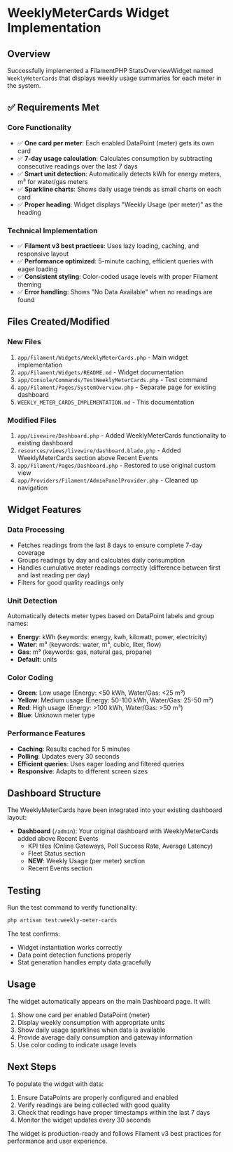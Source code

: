 # WeeklyMeterCards Widget Implementation

## Overview
Successfully implemented a FilamentPHP StatsOverviewWidget named `WeeklyMeterCards` that displays weekly usage summaries for each meter in the system.

## ✅ Requirements Met

### Core Functionality
- ✅ **One card per meter**: Each enabled DataPoint (meter) gets its own card
- ✅ **7-day usage calculation**: Calculates consumption by subtracting consecutive readings over the last 7 days
- ✅ **Smart unit detection**: Automatically detects kWh for energy meters, m³ for water/gas meters
- ✅ **Sparkline charts**: Shows daily usage trends as small charts on each card
- ✅ **Proper heading**: Widget displays "Weekly Usage (per meter)" as the heading

### Technical Implementation
- ✅ **Filament v3 best practices**: Uses lazy loading, caching, and responsive layout
- ✅ **Performance optimized**: 5-minute caching, efficient queries with eager loading
- ✅ **Consistent styling**: Color-coded usage levels with proper Filament theming
- ✅ **Error handling**: Shows "No Data Available" when no readings are found

## Files Created/Modified

### New Files
1. `app/Filament/Widgets/WeeklyMeterCards.php` - Main widget implementation
2. `app/Filament/Widgets/README.md` - Widget documentation
3. `app/Console/Commands/TestWeeklyMeterCards.php` - Test command
4. `app/Filament/Pages/SystemOverview.php` - Separate page for existing dashboard
5. `WEEKLY_METER_CARDS_IMPLEMENTATION.md` - This documentation

### Modified Files
1. `app/Livewire/Dashboard.php` - Added WeeklyMeterCards functionality to existing dashboard
2. `resources/views/livewire/dashboard.blade.php` - Added WeeklyMeterCards section above Recent Events
3. `app/Filament/Pages/Dashboard.php` - Restored to use original custom view
4. `app/Providers/Filament/AdminPanelProvider.php` - Cleaned up navigation

## Widget Features

### Data Processing
- Fetches readings from the last 8 days to ensure complete 7-day coverage
- Groups readings by day and calculates daily consumption
- Handles cumulative meter readings correctly (difference between first and last reading per day)
- Filters for good quality readings only

### Unit Detection
Automatically detects meter types based on DataPoint labels and group names:
- **Energy**: kWh (keywords: energy, kwh, kilowatt, power, electricity)
- **Water**: m³ (keywords: water, m³, cubic, liter, flow)
- **Gas**: m³ (keywords: gas, natural gas, propane)
- **Default**: units

### Color Coding
- **Green**: Low usage (Energy: <50 kWh, Water/Gas: <25 m³)
- **Yellow**: Medium usage (Energy: 50-100 kWh, Water/Gas: 25-50 m³)
- **Red**: High usage (Energy: >100 kWh, Water/Gas: >50 m³)
- **Blue**: Unknown meter type

### Performance Features
- **Caching**: Results cached for 5 minutes
- **Polling**: Updates every 30 seconds
- **Efficient queries**: Uses eager loading and filtered queries
- **Responsive**: Adapts to different screen sizes

## Dashboard Structure

The WeeklyMeterCards have been integrated into your existing dashboard layout:
- **Dashboard** (`/admin`): Your original dashboard with WeeklyMeterCards added above Recent Events
  - KPI tiles (Online Gateways, Poll Success Rate, Average Latency)
  - Fleet Status section
  - **NEW**: Weekly Usage (per meter) section
  - Recent Events section

## Testing

Run the test command to verify functionality:
```bash
php artisan test:weekly-meter-cards
```

The test confirms:
- Widget instantiation works correctly
- Data point detection functions properly
- Stat generation handles empty data gracefully

## Usage

The widget automatically appears on the main Dashboard page. It will:
1. Show one card per enabled DataPoint (meter)
2. Display weekly consumption with appropriate units
3. Show daily usage sparklines when data is available
4. Provide average daily consumption and gateway information
5. Use color coding to indicate usage levels

## Next Steps

To populate the widget with data:
1. Ensure DataPoints are properly configured and enabled
2. Verify readings are being collected with good quality
3. Check that readings have proper timestamps within the last 7 days
4. Monitor the widget updates every 30 seconds

The widget is production-ready and follows Filament v3 best practices for performance and user experience.